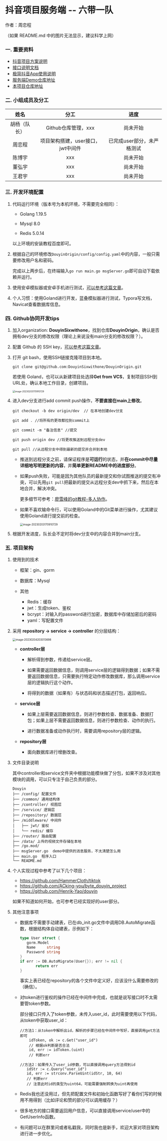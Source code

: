 # 抖音项目服务端 -- 六带一队

作者：周恋程

（如果 README.md 中的图片无法显示，建议科学上网）

### 一. 重要资料

- [抖音项目方案说明](https://bytedance.feishu.cn/docs/doccnKrCsU5Iac6eftnFBdsXTof)
- [接口说明文档](https://www.apifox.cn/apidoc/shared-09d88f32-0b6c-4157-9d07-a36d32d7a75c/api-50707523)
- [极简抖音App使用说明](https://bytedance.feishu.cn/docs/doccnM9KkBAdyDhg8qaeGlIz7S7)
- [服务端Demo仓库地址](https://github.com/RaymondCode/simple-demo)
- [本项目仓库地址](https://github.com/DouyinSixwithone/DouyinOrigin)

### 二. 小组成员及分工

|     姓名     |               分工                |            进度            |
| :----------: | :-------------------------------: | :------------------------: |
| 胡杨（队长） |        Github仓库管理，xxx        |          尚未开始          |
|    周恋程    | 项目架构搭建，user接口，jwt中间件 | 已完成user部分，未严格测试 |
|    陈博宇    |                xxx                |          尚未开始          |
|    董弘宇    |                xxx                |          尚未开始          |
|    王君宇    |                xxx                |          尚未开始          |

### 三. 开发环境配置

1. 代码运行环境（版本号为本机环境，不需要完全相同）：

   - Golang 1.19.5

   - Mysql 8.0

   - Redis 5.0.14

   以上环境的安装教程百度即可。

2. 根据自己的环境修改`DouyinOrigin/config/config.yaml`中的内容，一般只需要修改用户名和密码。

   完成以上两步后，在终端输入`go run main.go msgServer.go`即可自动下载依赖并运行。

3. 使用安卓模拟器或安卓手机进行测试，[可以参考这篇文章](https://juejin.cn/post/7192600701745233979)。

4. 个人习惯：使用Goland进行开发，蓝叠模拟器进行测试，Typora写文档，Navicat查看数据库信息。

### 四. Github协同开发tips

1. 加入organization: **DouyinSixwithone**，找到仓库**DouyinOrigin**，确认是否拥有dev分支的修改权限（理论上来说没有main分支的修改权限？）。

2. 配置 Github 的 SSH key，[可以参考这篇文章](https://blog.csdn.net/zhouzhiwengang/article/details/122247683)。

3. 打开 git bash，使用SSH链接克隆项目到本地。

   ```shell
   git clone git@github.com:DouyinSixwithone/DouyinOrigin.git
   ```

   若使用 Goland，也可以从新建项目处选择**Get from VCS**，复制项目SSH到URL处，确认本地工作目录，创建项目。

   <img src="https://raw.githubusercontent.com/Leng-Chu/picture/main/2023/02/upgit_20230203_1675430178.png" alt="image-20230203170910729" style="zoom:50%;" />

4. 进入dev分支进行add commit push操作，**不要直接在main上修改**。

    ```shell
   git checkout -b dev origin/dev  // 在本地创建dev分支
   
   git add . //将所有的更改都拉到commit上
   
   git commit -m "备注信息" //提交
   
   git push origin dev //将更改推送到远程分支dev
   
   git pull //从远程分支中得到最新的提交并合并到本地
   ```

   * 推送到远程分支之前，请保证程序是**可运行**的状态，并**在commit中尽量详细地写明更新的内容**，并**简单更新README中的进度部分**。

   * 如果push失败，可能是因为其他队员的最新提交和你试图推送的提交有冲突，可以先用`git pull`把最新的提交从远程分支dev中抓下来，然后在本地合并，解决冲突。

     更多细节可参考：[廖雪峰的git教程-多人协作](https://www.liaoxuefeng.com/wiki/896043488029600/900375748016320)。
   
   * 如果不喜欢输命令行，可以使用Goland中的Git菜单进行操作，尤其建议使用Goland进行提交前的检查。
   
     <img src="https://raw.githubusercontent.com/Leng-Chu/picture/main/2023/02/upgit_20230204_1675506189.png" alt="image-20230203170910729" style="zoom:60%;" />

5. 根据开发进度，队长会不定时将dev分支中的内容合并到main分支。

### 五. 项目架构

1. 使用到的技术

   * 框架：gin、gorm

   * 数据库：Mysql

   * 其他
     * Redis：缓存
     * jwt：生成token、鉴权
     * bcrypt：对输入的password进行加密，数据库中存储加密后的密码
     * yaml：写配置文件

2. 采用 **repository → service → controller** 的分层结构：

   <img src="https://raw.githubusercontent.com/Leng-Chu/picture/main/2023/02/upgit_20230204_1675513814.png" alt="image-20230204203013698" style="zoom: 60%;" />

   * **controller层**
     * 解析得到参数，传递给service层。
     
     * 如果需要返回数据信息，则调用service层的逻辑得到数据；如果不需要返回数据信息，只需要执行特定动作修改数据库，那么调用service层的逻辑执行这个动作。
     
     * 将得到的数据（如果有）与状态码和状态描述打包，返回响应。
   * **service层**

     * 如果上层需要返回数据信息，则进行参数检查、数据准备、数据打包；如果上层不需要返回数据信息，则进行参数检查、动作的执行。

     * 进行数据准备或动作执行时，需要调用repository层的逻辑。
   * **repository层**

     * 面向数据库进行增删改查。

3. 文件目录说明

   其中controller和service文件夹中根据功能模块做了分包，如果不涉及对其他模块的调用，可以只专注于自己负责的部分。

   ```
   Douyin 
   ├── /config/ 配置文件
   ├── /common/ 通用结构体
   ├── /controller/ 视图层
   ├── /service/ 逻辑层
   ├── /repository/ 数据层
   ├── /middleware/ 中间件
   │   ├── jwt/ 鉴权
   │   └── redis/ 缓存
   ├── /router/ 路由配置
   ├── /data/ 上传的视频文件存储在本地
   ├── /go.mod/
   ├── msgServer.go  demo中提供的消息服务，不太清楚怎么用
   ├── main.go  程序入口
   └── README.md
   ```

4. 个人实现过程中参考了以下几个项目：

   * https://github.com/HammerCloth/tiktok
   * https://github.com/ACking-you/byte_douyin_project
   * https://github.com/Henrik-Yao/douyin

   如果不知道如何开始，也可参考已经实现好的user部分。

5. 其他注意事项

   * 数据库不需要手动建表，已在db_init.go文件中调用DB.AutoMigrate函数，根据结构体自动建表，示例如下：

     ```go
     type User struct {
     	gorm.Model
     	Name     string
     	Password string
     }
     if err := DB.AutoMigrate(User{}); err != nil {
     		return err
     }
     ```

     事实上表已经在repository的各个文件中定义好，应该没什么需要修改的（确信）。

   * 对token进行鉴权的操作已经在中间件中完成，也就是说写接口时不太需要管token参数。

     部分接口只传入了token参数，未传入user_id，此时需要使用以下代码，从token中获取user_id：
   
     ```
     //方法1：从token中解析出id，解析的步骤已经在中间件中写好，直接调用get方法即可
         idToken, ok := c.Get("user_id")
         // 根据ok判断是否合法
         id, err := idToken.(uint)
         // 判断err
     
     //方法2：如果传入了user_id参数，可以直接调用query方法得到id
     	idStr := c.Query("user_id")
     	id, err := strconv.ParseUint(idStr, 10, 64)
     	// 判断err
     	// 注意此时id的类型为uint64，可能需要强制转换为uint再使用
     ```
   
   * Redis我也还没用过，但先把配置文件和初始化函数写好了看你们写的时候用不用得到（比如评论和赞的部分可以调用缓存？）
   
   * 很多地方的接口需要返回用户信息，可以直接调用service/user中的GetUserInfo函数。
   
   * 有问题可以在群里问或者私戳我，同时我也是新手，欢迎大家对项目架构进行进一步优化。
